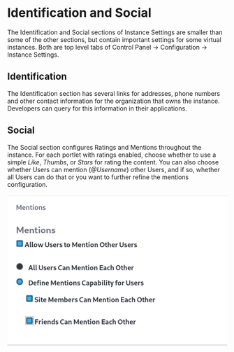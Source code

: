 # Identification and Social [](id=identification-and-social)

The Identification and Social sections of Instance Settings are smaller than
some of the other sections, but contain important settings for some virtual
instances. Both are top level tabs of Control Panel &rarr; Configuration &rarr;
Instance Settings.

## Identification [](id=identification)

The Identification section has several links for addresses, phone numbers and
other contact information for the organization that owns the instance.
Developers can query for this information in their applications.

## Social [](id=social)

The Social section configures Ratings and Mentions throughout the instance. For
each portlet with ratings enabled, choose whether to use a simple *Like*,
*Thumbs*, or *Stars* for rating the content. You can also choose whether Users
can mention (*@Username*) other Users, and if so, whether all Users can do that
or you want to further refine the mentions configuration.

![Figure 1: Configure the Mentions capability throughout a virtual instance.](../../../images/instance-settings-mentions.png)

